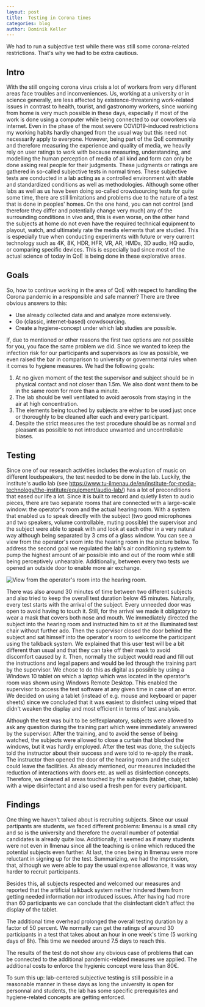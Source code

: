 ```yaml
---
layout: post
title:  Testing in Corona times 
categories: blog
author: Dominik Keller
---
```

We had to run a subjective test while there was still some corona-related restrictions. That's why we had to be extra cautious. 

## Intro
With the still ongoing corona virus crisis a lot of workers from very different areas face troubles and inconveniences. <!--- While every single one counts, some are hit harder than others and have to deal with working from home, working short-time or even losing their jobs while managing their kids who can't go to school and living life in a very unusual and troubling way. -->
Us, working at a university or in science generally, are less affected by existence-threatening work-related issues in contrast to health, tourist, and gastronomy workers, since working from home is very much possible in these days, especially if most of the work is done using a computer while being connected to our coworkers via internet. 
Even in the phase of the most severe COVID19-induced restrictions my working habits hardly changed from the usual way but this need not necessarily apply to everyone. 
However, being part of the QoE community and therefore measuring the experience and quality of media, we heavily rely on user ratings to work with because measuring, understanding, and modelling the human perception of media of all kind and form can only be done asking real people for their judgments. 
These judgments or ratings are gathered in so-called subjective tests in normal times. These subjective tests are conducted in a lab acting as a controlled environment with stable and standardized conditions as well as methodologies. Although some other labs as well as us have been doing so-called crowdsourcing tests for quite some time, there are still limitations and problems due to the nature of a test that is done in peoples' homes. On the one hand, you can not control (and therefore they differ and potentially change very much) any of the surrounding conditions in vivo and, this is even worse, on the other hand the subjects at home do not even have the required technical equipment to playout, watch, and ultimately rate the media elements that are studied. This is especially true when conducting experiments with future or very current technology such as 4K, 8K, HDR, HFR, VR, AR, HMDs, 3D audio, HQ audio, or comparing specific devices. This is especially bad since most of the actual science of today in QoE is being done in these explorative areas. 

## Goals
So, how to continue working in the area of QoE with respect to handling the Corona pandemic in a responsible and safe manner?
There are three obvious answers to this:
- Use already collected data and and analyze more extensively.
- Go (classic, internet-based) crowdsourcing.
- Create a hygiene-concept under which lab studies are possible.

If, due to mentioned or other reasons the first two options are not possible for you, you face the same problem we did. Since we wanted to keep the infection risk for our participants and supervisors as low as possible, we even raised the bar in comparison to university or governmental rules when it comes to hygiene measures. 
We had the following goals:
1. At no given moment of the test the supervisor and subject should be in physical contact and not closer than 1.5m. We also dont want them to be in the same room for more than a minute. 
2. The lab should be well ventilated to avoid aerosols from staying in the air at high concentration.
3. The elements being touched by subjects are either to be used just once or thoroughly to be cleaned after each and every participant.
4. Despite the strict measures the test procedure should be as normal and pleasant as possible to not introduce unwanted and uncontrollable biases.

## Testing
Since one of our research activities includes the evaluation of music on different loudspeakers, the test needed to be done in the lab. Luckily, the institute's audio lab (see https://www.tu-ilmenau.de/en/institute-for-media-technology/the-institute/equipment/audio-lab/) has a lot of preconditions that eased our life a  lot. Since it is built to record and quietly listen to audio pieces, there are two separate rooms that are connected with a large-scale window: the operator's room and the actual hearing room. With a system that enabled us to speak directly with the subject (two good microphones and two speakers, volume controllable, muting possible) the supervisor and the subject were able to speak with and look at each other in a very natural way although being separated by 3 cms of a glass window. You can see a view from the operator's room into the hearing room in the picture below. To address the second goal we regulated the lab's air conditioning system to pump the highest amount of air possible into and out of the room while still being perceptively unhearable. Additionally, between every two tests we opened an outside door to enable more air exchange. 

![View from the operator's room into the hearing room.](https://i.imgur.com/IWENfxp.jpg)

There was also around 30 minutes of time between two different subjects and also tried to keep the overall test duration below 45 minutes. 
Naturally, every test starts with the arrival of the subject. Every unneeded door was open to avoid having to touch it. Still, for the arrival we made it obligatory to wear a mask that covers both nose and mouth. We immediately directed the subject into the hearing room and instructed him to sit at the illuminated test chair without further ado. Then the supervisor closed the door behind the subject and sat himself into the operator's room to welcome the participant using the talkback system. We explained that this user test will be a bit different than usual and that they can take off their mask to avoid discomfort caused by it. Then, normally the subject would read and fill out the instructions and legal papers and would be led through the training part by the supervisor. We chose to do this as digital as possible by using a Windows 10 tablet on which a laptop which was located in the operator's room was shown using Windows Remote Desktop. This enabled the supervisor to access the test software at any given time in case of an error.
We decided on using a tablet (instead of e.g. mouse and keyboard or paper sheets) since we concluded that it was easiest to disinfect using wiped that didn't weaken the display and most efficient in terms of test analysis.

Although the test was built to be selfexplanatory, subjects were allowed to ask any question during the training part which were immediately answered by the supervisor. After the training, and to avoid the sense of being watched, the subjects were allowed to close a curtain that blocked the windows, but it was hardly employed. After the test was done, the subjects told the instructor about their success and were told to re-apply the mask. The instructor then opened the door of the hearing room and the subject could leave the facilities. 
As already mentioned, our measures included the reduction of interactions with doors etc. as well as disinfection concepts. Therefore, we cleaned all areas touched by the subjects (tablet, chair, table) with a wipe disinfectant and also used a fresh pen for every participant. 

## Findings
One thing we haven't talked about is recruiting subjects. Since our usual partipants are students, we faced different problems: Ilmenau is a small city and so is the university and therefore the overall number of potential candidates is already quite low. Additionally, it seemed as if many students were not even in Ilmenau since all the teaching is online which reduced the potential subjects even further. At last, the ones being in Ilmenau were more reluctant in signing up for the test. Summarizing, we had the impression, that, although we were able to pay the usual expense allowance, it was way harder to recruit participants. 

Besides this, all subjects respected and welcomed our measures and reported that the artificial talkback system neither hindered them from getting needed information nor introduced issues. After having had more than 60 participants we can conclude that the disinfectant didn't affect the display of the tablet.
 
The additional time overhead prolonged the overall testing duration by a factor of 50 percent. We normally can get the ratings of around 30 participants in a test that takes about an hour in one week's time (5 working days of 8h). This time we needed around 7.5 days to reach this. 

The results of the test do not show any obvious case of problems that can be connected to the additional pandemic-related measures we applied. The additional costs to enforce the hygienic concept were less than 80€. 

To sum this up: lab-centered subjective testing is still possible in a reasonable manner in these days as long the university is open for personnal and students, the lab has some specific prerequisites and hygiene-related concepts are getting enforced. 
